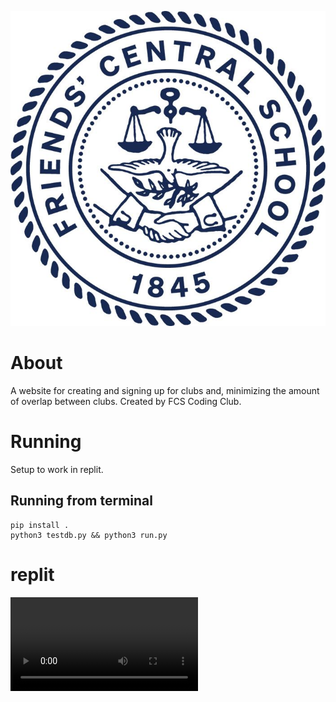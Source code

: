 
![place holder image maybe](https://github.com/FCS-Coding-Club/FCS-ClubHub/blob/main/app/static/img/FCS_Logo.jpeg?raw=true)
<!-- image mostly to make the readme look less empty -->
# About
A website for creating and signing up for clubs and, minimizing the amount of overlap between clubs. Created by FCS Coding Club.

# Running
Setup to work in replit.
## Running from terminal
```
pip install .
python3 testdb.py && python3 run.py
```
# replit
<video src="https://rr2---sn-ab5szn76.c.drive.google.com/videoplayback?expire=1638818185&ei=SSmuYcflC4308gT2rY_ICg&ip=50.226.204.182&cp=QVRIWklfV1FWRlhPOnUweDNyNng1RmlNM2ZqTll1eTFTZEl1QW5OV1p0eTVOTFNORGViRHU4M1I&id=785955d9497d1cad&itag=18&source=webdrive&requiressl=yes&mh=d6&mm=32&mn=sn-ab5szn76&ms=su&mv=u&mvi=2&pl=21&ttl=transient&susc=dr&driveid=1oIZmeC5sEaJSxBzvI9ozkXwMH_r-Uj2n&app=explorer&mime=video/mp4&vprv=1&prv=1&dur=462.262&lmt=1637621746496571&mt=1638802814&sparams=expire,ei,ip,cp,id,itag,source,requiressl,ttl,susc,driveid,app,mime,vprv,prv,dur,lmt&sig=AOq0QJ8wRQIhAJZt5L2xFn_pguqJ6KXfmKRTu2lGc_rcAHcSv8K3wLx9AiBwT9XxAPxDW117QJ6Sb5-rrmPxIcgZy1if4HmJDZnZ3A==&lsparams=mh,mm,mn,ms,mv,mvi,pl&lsig=AG3C_xAwRAIgOK8nPyPXUKypYtOpday1ueeqowN0vSQ3Ak-wcTHtOtUCIHfpXMI045ef0uFux5UfrfL9gFDPYxofDPMGl9bPrSxb&cpn=z890DfMivkm_E1WN&c=WEB_EMBEDDED_PLAYER&cver=1.20211201.01.02">

